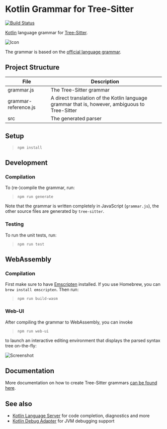 # Kotlin Grammar for Tree-Sitter

[![Build Status](https://travis-ci.org/fwcd/tree-sitter-kotlin.svg?branch=master)](https://travis-ci.org/fwcd/tree-sitter-kotlin)

[Kotlin](https://kotlinlang.org) language grammar for [Tree-Sitter](http://tree-sitter.github.io/tree-sitter/).

![Icon](Icon128.png)

The grammar is based on the [official language grammar](https://kotlinlang.org/docs/reference/grammar.html).

## Project Structure

| File | Description |
| ---- | ----------- |
| grammar.js | The Tree-Sitter grammar |
| grammar-reference.js | A direct translation of the Kotlin language grammar that is, however, ambiguous to Tree-Sitter |
| src | The generated parser |

## Setup

>`npm install`

## Development

### Compilation

To (re-)compile the grammar, run:

>`npm run generate`

Note that the grammar is written completely in JavaScript (`grammar.js`), the other source files are generated by `tree-sitter`.

### Testing

To run the unit tests, run:

>`npm run test`

## WebAssembly

### Compilation

First make sure to have [Emscripten](https://emscripten.org/) installed. If you use Homebrew, you can `brew install emscripten`. Then run:

>`npm run build-wasm`

### Web-UI

After compiling the grammar to WebAssembly, you can invoke

>`npm run web-ui`

to launch an interactive editing environment that displays the parsed syntax tree on-the-fly:

![Screenshot](web-ui-screenshot.png)

## Documentation

More documentation on how to create Tree-Sitter grammars [can be found here](https://tree-sitter.github.io/tree-sitter/creating-parsers).

## See also

* [Kotlin Language Server](https://github.com/fwcd/kotlin-language-server) for code completion, diagnostics and more
* [Kotlin Debug Adapter](https://github.com/fwcd/kotlin-debug-adapter) for JVM debugging support

